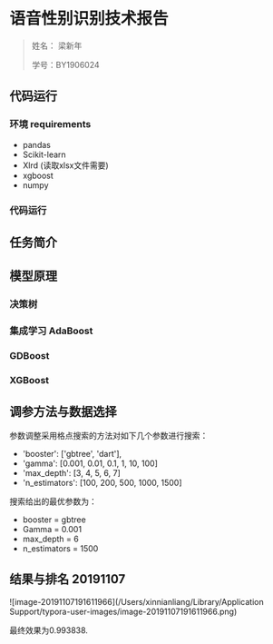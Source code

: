 # 语音性别识别技术报告

> 姓名： 梁新年
>
> 学号：BY1906024



## 代码运行

### 环境 requirements

- pandas
- Scikit-learn
- Xlrd (读取xlsx文件需要)
- xgboost
- numpy

### 代码运行



## 任务简介



## 模型原理

### 决策树

### 集成学习 AdaBoost

### GDBoost

### XGBoost



## 调参方法与数据选择

参数调整采用格点搜索的方法对如下几个参数进行搜索：

- 'booster': ['gbtree', 'dart'],
- 'gamma': [0.001, 0.01, 0.1, 1, 10, 100]
- 'max_depth': [3, 4, 5, 6, 7]
- 'n_estimators': [100, 200, 500, 1000, 1500]

搜索给出的最优参数为：

- booster = gbtree
- Gamma = 0.001
- max_depth = 6
- n_estimators = 1500



## 结果与排名 20191107

![image-20191107191611966](/Users/xinnianliang/Library/Application Support/typora-user-images/image-20191107191611966.png)

最终效果为0.993838.